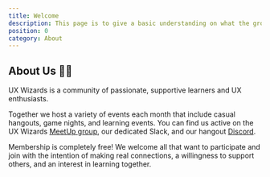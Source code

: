 ```yaml
---
title: Welcome
description: This page is to give a basic understanding on what the group is and does.
position: 0
category: About
---
```

## About Us 🧙🏽

UX Wizards is a community of passionate, supportive learners and UX enthusiasts.

Together we host a variety of events each month that include casual hangouts, game nights, and learning events. You can find us active on the UX Wizards [MeetUp group](https://www.meetup.com/UX-WIZARDS), our dedicated Slack, and our hangout [Discord](http://uxwizards.org/discord).

Membership is completely free! We welcome all that want to participate and join with the intention of making real connections, a willingness to support others, and an interest in learning together.